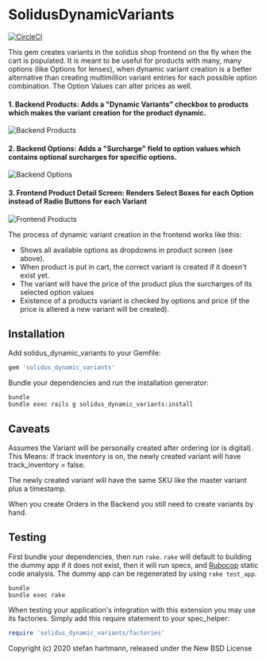 SolidusDynamicVariants
======================

[![CircleCI](https://circleci.com/gh/hefan/solidus_dynamic_variants.svg?style=svg)](https://circleci.com/gh/hefan/solidus_dynamic_variants)

This gem creates variants in the solidus shop frontend on the fly when the cart is populated.
It is meant to be useful for products with many, many options (like Options for lenses), when dynamic variant creation is a better alternative than creating multimillion variant entries for each possible option combination. The Option Values can alter prices as well.

#### 1. Backend Products: Adds a "Dynamic Variants" checkbox to products which makes the variant creation for the product dynamic.

![Backend Products](https://hefan.github.io/images/be_products_2.png)


#### 2. Backend Options: Adds a "Surcharge" field to option values which contains optional surcharges for specific options.

![Backend Options](https://hefan.github.io/images/be_options_2.png)


#### 3. Frontend Product Detail Screen: Renders Select Boxes for each Option instead of Radio Buttons for each Variant

![Frontend Products](https://hefan.github.io/images/fe_products_2.png)


The process of dynamic variant creation in the frontend works like this:
- Shows all available options as dropdowns in product screen (see above).
- When product is put in cart, the correct variant is created if it doesn't exist yet.
- The variant will have the price of the product plus the surcharges of its selected option values
- Existence of a products variant is checked by options and price (if the price is altered a new variant will be created).


Installation
------------

Add solidus_dynamic_variants to your Gemfile:

```ruby
gem 'solidus_dynamic_variants'
```

Bundle your dependencies and run the installation generator:

```shell
bundle
bundle exec rails g solidus_dynamic_variants:install
```


Caveats
-------
Assumes the Variant will be personally created after ordering (or is digital).
This Means: If track inventory is on, the newly created variant will have track_inventory = false.

The newly created variant will have the same SKU like the master variant plus a timestamp.

When you create Orders in the Backend you still need to create variants by hand.



Testing
-------

First bundle your dependencies, then run `rake`. `rake` will default to building the dummy app if it does not exist, then it will run specs, and [Rubocop](https://github.com/bbatsov/rubocop) static code analysis. The dummy app can be regenerated by using `rake test_app`.

```shell
bundle
bundle exec rake
```

When testing your application's integration with this extension you may use its factories.
Simply add this require statement to your spec_helper:

```ruby
require 'solidus_dynamic_variants/factories'
```

Copyright (c) 2020 stefan hartmann, released under the New BSD License
